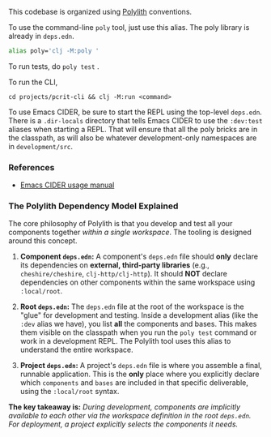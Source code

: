 This codebase is organized using [Polylith](https://polylith.gitbook.io/polylith) conventions.

To use the command-line `poly` tool, just use this alias.  The poly library is already in `deps.edn`.

  ```bash
  alias poly='clj -M:poly '
  ```

To run tests, do `poly test` .

To run the CLI,
  ```
  cd projects/pcrit-cli && clj -M:run <command>
  ```

To use Emacs CIDER, be sure to start the REPL using the top-level `deps.edn`.
There is a `.dir-locals` directory that tells Emacs CIDER to use the `:dev:test`
aliases when starting a REPL.
That will ensure that all the poly bricks are in the classpath, as will also be
whatever development-only namespaces are in `development/src`.


### References
  * [Emacs CIDER usage manual](https://docs.cider.mx/cider/basics/up_and_running.html)


### The Polylith Dependency Model Explained

The core philosophy of Polylith is that you develop and test all your components together *within a single workspace*. The tooling is designed around this concept.

1.  **Component `deps.edn`:** A component's `deps.edn` file should **only** declare its dependencies on **external, third-party libraries** (e.g., `cheshire/cheshire`, `clj-http/clj-http`). It should **NOT** declare dependencies on other components within the same workspace using `:local/root`.

2.  **Root `deps.edn`:** The `deps.edn` file at the root of the workspace is the "glue" for development and testing. Inside a development alias (like the `:dev` alias we have), you list **all** the components and bases. This makes them visible on the classpath when you run the `poly test` command or work in a development REPL. The Polylith tool uses this alias to understand the entire workspace.

3.  **Project `deps.edn`:** A project's `deps.edn` file is where you assemble a final, runnable application. This is the **only** place where you explicitly declare which `components` and `bases` are included in that specific deliverable, using the `:local/root` syntax.

**The key takeaway is:** *During development, components are implicitly available to each other via the workspace definition in the root `deps.edn`. For deployment, a project explicitly selects the components it needs.*

